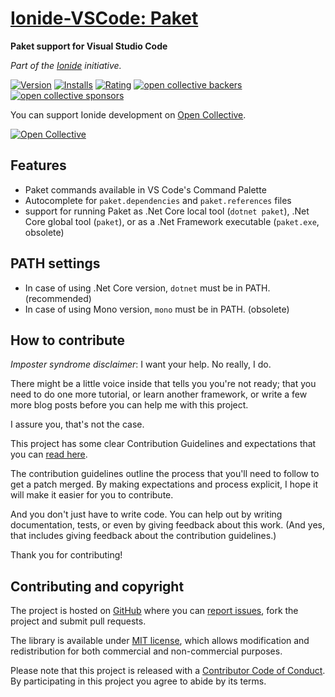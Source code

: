 # [Ionide-VSCode: Paket](https://marketplace.visualstudio.com/items/Ionide.Ionide-Paket)
**Paket support for Visual Studio Code**

_Part of the [Ionide](http://ionide.io) initiative._

[![Version](https://vsmarketplacebadge.apphb.com/version/Ionide.Ionide-Paket.svg)](https://marketplace.visualstudio.com/items?itemName=Ionide.Ionide-Paket) [![Installs](https://vsmarketplacebadge.apphb.com/downloads-short/Ionide.Ionide-Paket.svg)](https://marketplace.visualstudio.com/items?itemName=Ionide.Ionide-Paket)
[![Rating](https://vsmarketplacebadge.apphb.com/rating-star/Ionide.Ionide-Paket.svg)](https://marketplace.visualstudio.com/items?itemName=Ionide.Ionide-Paket)
[![open collective backers](https://img.shields.io/opencollective/backers/ionide.svg?color=blue)](https://opencollective.com/ionide)
[![open collective sponsors](https://img.shields.io/opencollective/sponsors/ionide.svg?color=blue)](https://opencollective.com/ionide)

You can support Ionide development on [Open Collective](https://opencollective.com/ionide).

[![Open Collective](https://opencollective.com/ionide/donate/button.png?color=blue)](https://opencollective.com/ionide)
## Features

- Paket commands available in VS Code's Command Palette
- Autocomplete for `paket.dependencies` and `paket.references` files
- support for running Paket as .Net Core local tool (`dotnet paket`), .Net Core global tool (`paket`), or as a .Net Framework executable (`paket.exe`, obsolete)

## PATH settings

* In case of using .Net Core version, `dotnet` must be in PATH. (recommended)
* In case of using Mono version, `mono` must be in PATH. (obsolete)


## How to contribute

*Imposter syndrome disclaimer*: I want your help. No really, I do.

There might be a little voice inside that tells you you're not ready; that you need to do one more tutorial, or learn another framework, or write a few more blog posts before you can help me with this project.

I assure you, that's not the case.

This project has some clear Contribution Guidelines and expectations that you can [read here](https://github.com/ionide/ionide-vscode-paket/blob/master/CONTRIBUTING.md).

The contribution guidelines outline the process that you'll need to follow to get a patch merged. By making expectations and process explicit, I hope it will make it easier for you to contribute.

And you don't just have to write code. You can help out by writing documentation, tests, or even by giving feedback about this work. (And yes, that includes giving feedback about the contribution guidelines.)

Thank you for contributing!


## Contributing and copyright

The project is hosted on [GitHub](https://github.com/ionide/ionide-vscode-paket) where you can [report issues](https://github.com/ionide/ionide-vscode-paket/issues), fork
the project and submit pull requests.

The library is available under [MIT license](https://github.com/ionide/ionide-vscode-paket/blob/master/LICENSE.md), which allows modification and redistribution for both commercial and non-commercial purposes.

Please note that this project is released with a [Contributor Code of Conduct](CODE_OF_CONDUCT.md). By participating in this project you agree to abide by its terms.